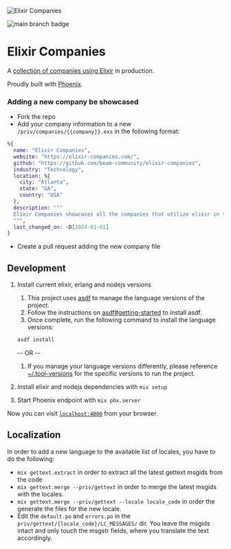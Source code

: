 ![Elixir Companies](https://user-images.githubusercontent.com/73386/33328317-e6e58c6e-d416-11e7-9a16-b60700db0a51.png)

![main branch badge](https://github.com/beam-community/elixir-companies/actions/workflows/ci.yml/badge.svg?branch=main)

# Elixir Companies

A [collection of companies using Elixir](https://elixir-companies.com/) in production.

Proudly built with [Phoenix](https://phoenixframework.org).

### Adding a new company be showcased

- Fork the repo
- Add your company information to a new `/priv/companies/{{company}}.exs` in the following format:

```elixir
%{
  name: "Elixir Companies",
  website: "https://elixir-companies.com/",
  github: "https://github.com/beam-community/elixir-companies",
  industry: "Technology",
  location: %{
    city: "Atlanta",
    state: "GA",
    country: "USA"
  },
  description: """
  Elixir Companies showcases all the companies that utilize elixir in their technology stack.
  """,
  last_changed_on: ~D[2024-01-01]
}
```

- Create a pull request adding the new company file

## Development

1. Install current elixir, erlang and nodejs versions

   1. This project uses [asdf](https://asdf-vm.com/) to manage the language versions of the project.
   1. Follow the instructions on [asdf#getting-started](https://asdf-vm.com/guide/getting-started.html) to install asdf.
   1. Once complete, run the following command to install the language versions:

   ```sh
   asdf install
   ```

   -- OR --

   1. If you manage your language versions differently, please reference [~/.tool-versions](.tool-versions) for the specific versions to run the project.

1. Install elixir and nodejs dependencies with `mix setup`
1. Start Phoenix endpoint with `mix phx.server`

Now you can visit [`localhost:4000`](http://localhost:4000) from your browser.

## Localization

In order to add a new language to the available list of locales, you have to do the following:

- `mix gettext.extract` in order to extract all the latest gettext msgids from the code
- `mix gettext.merge --priv/gettext` in order to merge the latest msgids with the locales.
- `mix gettext.merge --priv/gettext --locale locale_code` in order the generate the files for the new locale.
- Edit the `default.po` and `errors.po` in the `priv/gettext/{locale_code}/LC_MESSAGES/` dir. You leave the msgids intact and only touch the msgstr fields, where you translate the text accordingly.

